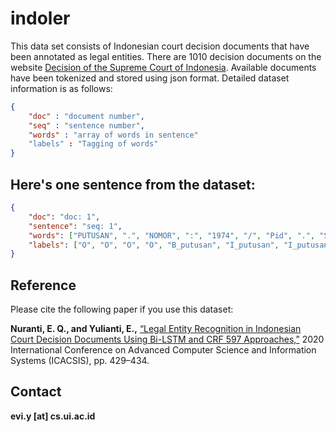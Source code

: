 # indoler

This data set consists of Indonesian court decision documents that have been annotated as legal entities. There are 1010 decision documents on the website [Decision of the Supreme Court of Indonesia](https://decision3.mahkamahagung.go.id/). Available documents have been tokenized and stored using json format. Detailed dataset information is as follows:

```json
{
	"doc" : "document number",
	"seq" : "sentence number",
	"words" : "array of words in sentence"
	"labels" : "Tagging of words"
}
```

## Here's one sentence from the dataset:

```json
{
	"doc": "doc: 1",
	"sentence": "seq: 1",
	"words": ["PUTUSAN", ".", "NOMOR", ":", "1974", "/", "Pid", ".", "Sus", "/", "2012", "/", "PN", ".", "JKT", ".", "BAR", ".", "DEMI", "KEADILAN", "BERDASARKAN", "KETUHANAN", "YANG", "MAHA", "ESA", "."],
	"labels": ["O", "O", "O", "O", "B_putusan", "I_putusan", "I_putusan", "I_putusan", "I_putusan", "I_putusan", "I_putusan", "I_putusan", "I_putusan", "I_putusan", "I_putusan", "I_putusan", "I_putusan", "I_putusan", "O", "O", "O", "O", "O", "O", "O", "O"]
}
```

## Reference
Please cite the following paper if you use this dataset:

**Nuranti, E. Q., and Yulianti, E.,** <a href="https://ieeexplore.ieee.org/abstract/document/9263157">“Legal Entity Recognition in Indonesian Court Decision Documents Using Bi-LSTM and CRF 597 Approaches,”</a> 2020 International Conference on Advanced Computer Science and Information Systems (ICACSIS), pp. 429–434.

## Contact
**evi.y [at] cs.ui.ac.id**
